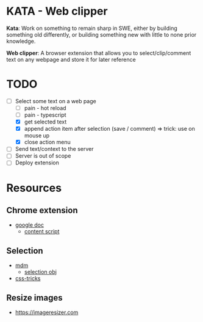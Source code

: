 KATA - Web clipper
==================

**Kata**: Work on something to remain sharp in SWE, either by building something
old differently, or building something new with little to none prior knowledge.

**Web clipper**: A browser extension that allows you to select/clip/comment text
on any webpage and store it for later reference


# TODO

- [ ] Select some text on a web page
  - [ ] pain - hot reload
  - [ ] pain - typescript
  - [x] get selected text
  - [x] append action item after selection (save / comment) => trick: use on mouse up
  - [x] close action menu
- [ ] Send text/context to the server
- [ ] Server is out of scope
- [ ] Deploy extension

# Resources

## Chrome extension

- [google doc](https://developer.chrome.com/docs/extensions/get-started)
  - [content script](https://developer.chrome.com/docs/extensions/reference/manifest/content-scripts)

## Selection

- [mdm](https://developer.mozilla.org/en-US/docs/Web/API/Window/getSelection)
  - [selection obj](https://developer.mozilla.org/en-US/docs/Web/API/Selection)
- [css-tricks](https://css-tricks.com/how-to-create-actions-for-selected-text-with-the-selection-api/)


## Resize images

- https://imageresizer.com